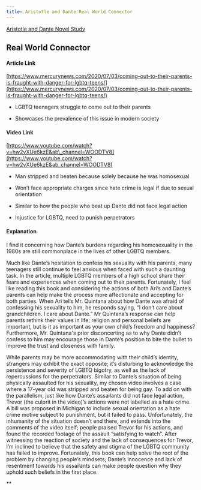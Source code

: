 ```yaml
---
title: Aristotle and Dante Real World Connector
---
```

[Aristotle and Dante Novel Study](out/aristotle-and-dante-novel-study.md)
## Real World Connector

#### Article Link

[https://www.mercurynews.com/2020/07/03/coming-out-to-their-parents-is-fraught-with-danger-for-lgbtq-teens/](https://www.mercurynews.com/2020/07/03/coming-out-to-their-parents-is-fraught-with-danger-for-lgbtq-teens/)

-   LGBTQ teenagers struggle to come out to their parents
    

-   Showcases the prevalence of this issue in modern society
    

#### Video Link

[https://www.youtube.com/watch?v=hw2vXUe6kzE&ab\_channel=WOODTV8](https://www.youtube.com/watch?v=hw2vXUe6kzE&ab_channel=WOODTV8)

-   Man stripped and beaten because solely because he was homosexual
    
-   Won’t face appropriate charges since hate crime is legal if due to sexual orientation
    

-   Similar to how the people who beat up Dante did not face legal action
    

-   Injustice for LGBTQ, need to punish perpetrators
    

#### Explanation

I find it concerning how Dante’s burdens regarding his homosexuality in the 1980s are still commonplace in the lives of other LGBTQ members.

  

Much like Dante’s hesitation to confess his sexuality with his parents, many teenagers still continue to feel anxious when faced with such a daunting task. In the article, multiple LGBTQ members of a high school share their fears and experiences when coming out to their parents. Fortunately, I feel like reading this book and considering the actions of both Ari’s and Dante’s parents can help make the process more affectionate and accepting for both parties. When Ari tells Mr. Quintana about how Dante was afraid of confessing his sexuality to him, he responds saying, “I don’t care about grandchildren. I care about Dante.” Mr Quintana’s response can help parents rethink their values in life; religion and personal beliefs are important, but is it as important as your own child’s freedom and happiness? Furthermore, Mr. Quintana's prior disconcerting as to why Dante didn’t confess to him may encourage those in Dante’s position to bite the bullet to improve the trust and closeness with family.

  

While parents may be more accommodating with their child’s identity, strangers may exhibit the exact opposite; it’s disturbing to acknowledge the persistence and severity of LGBTQ bigotry, as well as the lack of repercussions for the perpetrators. Similar to Dante’s situation of being physically assaulted for his sexuality, my chosen video involves a case where a 17-year old was stripped and beaten for being gay. To add on with the parallelism, just like how Dante’s assailants did not face legal action, Trevor (the culprit in the video)’s actions were not labelled as a hate crime. A bill was proposed in Michigan to include sexual orientation as a hate crime motive subject to punishment, but it failed to pass. Unfortunately, the inhumanity of the situation doesn’t end there, and extends into the comments of the video itself; people praised Trevor for his actions, and found the recorded footage of the assault “satisfying to watch”. After witnessing the reaction of society and the lack of consequences for Trevor, I’m inclined to believe that the safety and stigma of the LGBTQ community has failed to improve. Fortunately, this book can help solve the root of the problem by changing people’s mindsets; Dante’s innocence and lack of resentment towards his assailants can make people question why they uphold such beliefs in the first place.

**